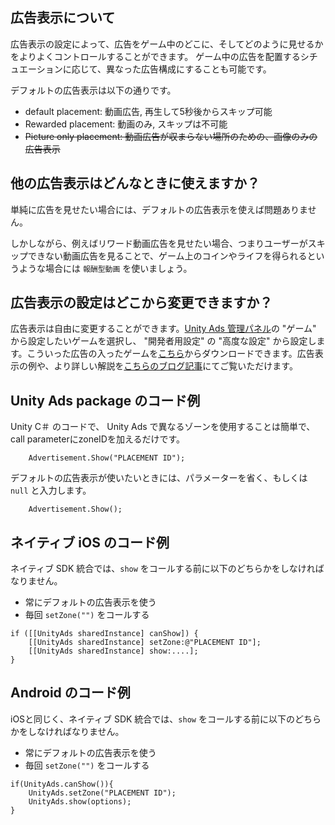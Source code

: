 ## 広告表示について

広告表示の設定によって、広告をゲーム中のどこに、そしてどのように見せるかをよりよくコントロールすることができます。
ゲーム中の広告を配置するシチュエーションに応じて、異なった広告構成にすることも可能です。

デフォルトの広告表示は以下の通りです。

* default placement: 動画広告, 再生して5秒後からスキップ可能
* Rewarded placement: 動画のみ, スキップは不可能
* ~~Picture only placement: 動画広告が収まらない場所のための、画像のみの広告表示~~

## 他の広告表示はどんなときに使えますか？

単純に広告を見せたい場合には、デフォルトの広告表示を使えば問題ありません。

しかしながら、例えばリワード動画広告を見せたい場合、つまりユーザーがスキップできない動画広告を見ることで、ゲーム上のコインやライフを得られるというような場合には `報酬型動画` を使いましょう。

## 広告表示の設定はどこから変更できますか？

広告表示は自由に変更することができます。[Unity Ads 管理パネル](https://unityads.unity3d.com/admin/)の "ゲーム" から設定したいゲームを選択し、 "開発者用設定" の "高度な設定" から設定します。こういった広告の入ったゲームを[こちら](https://github.com/Applifier/unity-ads-demo)からダウンロードできます。広告表示の例や、より詳しい解説を[こちらのブログ記事](http://blogs.unity3d.com/2015/04/15/a-designers-guide-to-using-video-ads/)にてご覧いただけます。

## Unity Ads package のコード例

Unity C＃ のコードで、 Unity Ads で異なるゾーンを使用することは簡単で、call parameterにzoneIDを加えるだけです。

```
    Advertisement.Show("PLACEMENT ID");
```

デフォルトの広告表示が使いたいときには、パラメーターを省く、もしくは `null` と入力します。

```
    Advertisement.Show();
```

## ネイティブ iOS のコード例

ネイティブ SDK 統合では、`show` をコールする前に以下のどちらかをしなければなりません。
 
- 常にデフォルトの広告表示を使う
- 毎回 `setZone("")` をコールする



```
if ([[UnityAds sharedInstance] canShow]) {
    [[UnityAds sharedInstance] setZone:@"PLACEMENT ID"];
    [[UnityAds sharedInstance] show:....];
}
```

## Android のコード例

iOSと同じく、ネイティブ SDK 統合では、`show` をコールする前に以下のどちらかをしなければなりません。
 
- 常にデフォルトの広告表示を使う
- 毎回 `setZone("")` をコールする

```
if(UnityAds.canShow()){
    UnityAds.setZone("PLACEMENT ID");
    UnityAds.show(options);
}
```

